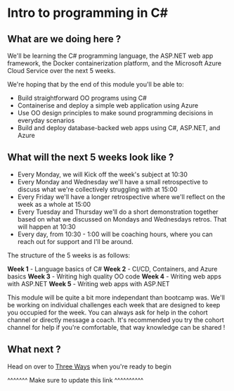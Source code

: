 # Intro to programming in C#

## What are we doing here ?

We'll be learning the C# programming language, the ASP.NET web app framework, the Docker containerization platform, and the Microsoft Azure Cloud Service over the next 5 weeks.

We're hoping that by the end of this module you'll be able to:

- Build straightforward OO programs using C#
- Containerise and deploy a simple web application using Azure
- Use OO design principles to make sound programming decisions in everyday scenarios
- Build and deploy database-backed web apps using C#, ASP.NET, and Azure

## What will the next 5 weeks look like ?

- Every Monday, we will Kick off the week's subject at 10:30
- Every Monday and Wednesday we'll have a small retrospective to discuss what we're collectively struggling with at 15:00
- Every Friday we'll have a longer retrospective where we'll reflect on the week as a whole at 15:00
- Every Tuesday and Thursday we'll do a short demonstration together based on what we discussed on Mondays and Wednesdays retros. That will happen at 10:30
- Every day, from 10:30 - 1:00 will be coaching hours, where you can reach out for support and I'll be around.

The structure of the 5 weeks is as follows:

**Week 1** - Language basics of C# 
**Week 2** - CI/CD, Containers, and Azure basics
**Week 3** - Writing high quality OO code
**Week 4** - Writing web apps with ASP.NET
**Week 5** - Writing web apps with ASP.NET

This module will be quite a bit more independant than bootcamp was. We'll be working on individual challenges each week that are designed to keep you occupied for the week. You can always ask for help in the cohort channel or directly message a coach. It's recommended you try the cohort channel for help if you're comfortable, that way knowledge can be shared !

## What next ? 

Head on over to [Three Ways](https://github.com/makersacademy/slug/tree/intro-csharp/materials/universe/language_intros/three_ways/csharp) when you're ready to begin 

^^^^^^^ Make sure to update this link ^^^^^^^^^^